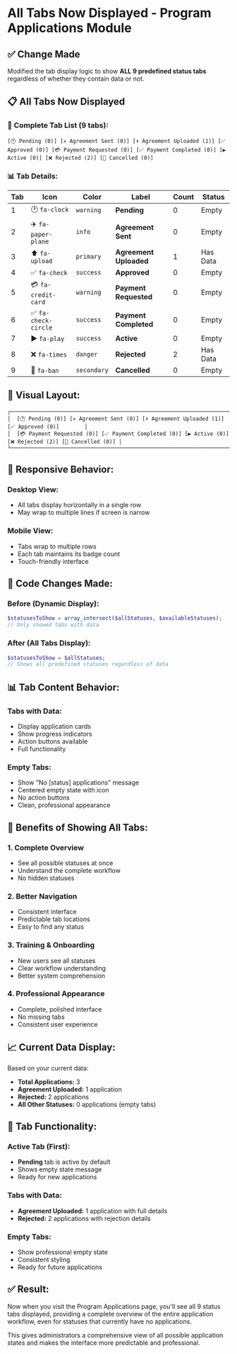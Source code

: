 # All Tabs Now Displayed - Program Applications Module

## ✅ **Change Made**

Modified the tab display logic to show **ALL 9 predefined status tabs** regardless of whether they contain data or not.

## 📋 **All Tabs Now Displayed**

### **🔄 Complete Tab List (9 tabs):**

```
[🕐 Pending (0)] [✈️ Agreement Sent (0)] [⬆️ Agreement Uploaded (1)] [✅ Approved (0)] [💳 Payment Requested (0)] [✅ Payment Completed (0)] [▶️ Active (0)] [❌ Rejected (2)] [🚫 Cancelled (0)]
```

### **📊 Tab Details:**

| **Tab** | **Icon** | **Color** | **Label** | **Count** | **Status** |
|---------|----------|-----------|-----------|-----------|------------|
| 1 | 🕐 `fa-clock` | `warning` | **Pending** | 0 | Empty |
| 2 | ✈️ `fa-paper-plane` | `info` | **Agreement Sent** | 0 | Empty |
| 3 | ⬆️ `fa-upload` | `primary` | **Agreement Uploaded** | 1 | Has Data |
| 4 | ✅ `fa-check` | `success` | **Approved** | 0 | Empty |
| 5 | 💳 `fa-credit-card` | `warning` | **Payment Requested** | 0 | Empty |
| 6 | ✅ `fa-check-circle` | `success` | **Payment Completed** | 0 | Empty |
| 7 | ▶️ `fa-play` | `success` | **Active** | 0 | Empty |
| 8 | ❌ `fa-times` | `danger` | **Rejected** | 2 | Has Data |
| 9 | 🚫 `fa-ban` | `secondary` | **Cancelled** | 0 | Empty |

## 🎨 **Visual Layout:**

```
┌─────────────────────────────────────────────────────────────────────────────────────────────────┐
│  [🕐 Pending (0)] [✈️ Agreement Sent (0)] [⬆️ Agreement Uploaded (1)] [✅ Approved (0)]        │
│  [💳 Payment Requested (0)] [✅ Payment Completed (0)] [▶️ Active (0)] [❌ Rejected (2)] [🚫 Cancelled (0)] │
└─────────────────────────────────────────────────────────────────────────────────────────────────┘
```

## 📱 **Responsive Behavior:**

### **Desktop View:**
- All tabs display horizontally in a single row
- May wrap to multiple lines if screen is narrow

### **Mobile View:**
- Tabs wrap to multiple rows
- Each tab maintains its badge count
- Touch-friendly interface

## 🔧 **Code Changes Made:**

### **Before (Dynamic Display):**
```php
$statusesToShow = array_intersect($allStatuses, $availableStatuses);
// Only showed tabs with data
```

### **After (All Tabs Display):**
```php
$statusesToShow = $allStatuses;
// Shows all predefined statuses regardless of data
```

## 📊 **Tab Content Behavior:**

### **Tabs with Data:**
- Display application cards
- Show progress indicators
- Action buttons available
- Full functionality

### **Empty Tabs:**
- Show "No [status] applications" message
- Centered empty state with icon
- No action buttons
- Clean, professional appearance

## 🎯 **Benefits of Showing All Tabs:**

### **1. Complete Overview**
- See all possible statuses at once
- Understand the complete workflow
- No hidden statuses

### **2. Better Navigation**
- Consistent interface
- Predictable tab locations
- Easy to find any status

### **3. Training & Onboarding**
- New users see all statuses
- Clear workflow understanding
- Better system comprehension

### **4. Professional Appearance**
- Complete, polished interface
- No missing tabs
- Consistent user experience

## 📈 **Current Data Display:**

Based on your current data:
- **Total Applications:** 3
- **Agreement Uploaded:** 1 application
- **Rejected:** 2 applications
- **All Other Statuses:** 0 applications (empty tabs)

## 🔄 **Tab Functionality:**

### **Active Tab (First):**
- **Pending** tab is active by default
- Shows empty state message
- Ready for new applications

### **Tabs with Data:**
- **Agreement Uploaded:** 1 application with full details
- **Rejected:** 2 applications with rejection details

### **Empty Tabs:**
- Show professional empty state
- Consistent styling
- Ready for future applications

## ✅ **Result:**

Now when you visit the Program Applications page, you'll see all 9 status tabs displayed, providing a complete overview of the entire application workflow, even for statuses that currently have no applications.

This gives administrators a comprehensive view of all possible application states and makes the interface more predictable and professional.
